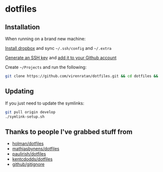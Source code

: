 # dotfiles

## Installation

When running on a brand new machine:

[Install dropbox](https://www.dropbox.com/install) and sync `~/.ssh/config` and `~/.extra`

[Generate an SSH key](https://help.github.com/articles/generating-a-new-ssh-key-and-adding-it-to-the-ssh-agent/) and [add it to your Github account](https://help.github.com/articles/adding-a-new-ssh-key-to-your-github-account/)

Create `~/Projects` and run the following:

```bash
git clone https://github.com/virenratan/dotfiles.git && cd dotfiles && ./initial-setup.sh
```

## Updating

If you just need to update the symlinks:

```bash
git pull origin develop
./symlink-setup.sh
```

## Thanks to people I've grabbed stuff from
- [holman/dotfiles](https://github.com/holman/dotfiles)
- [mathiasbynens/dotfiles](https://github.com/mathiasbynens/dotfiles)
- [paulirish/dotfiles](https://github.com/paulirish/dotfiles)
- [kentcdodds/dotfiles](https://github.com/kentcdodds/dotfiles)
- [github/gitignore](https://github.com/github/gitignore)
